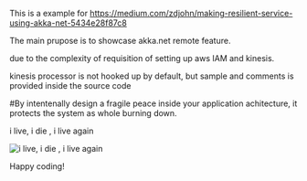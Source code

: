 This is a example for https://medium.com/zdjohn/making-resilient-service-using-akka-net-5434e28f87c8

The main prupose is to showcase akka.net remote feature.

due to the complexity of requisition of setting up aws IAM and kinesis.

kinesis processor is not hooked up by default, but sample and comments is provided inside the source code

#By intentenally design a fragile peace inside your application achitecture, it protects the system as whole burning down.

i live, i die , i live again

![i live, i die , i live again](http://i.makeagif.com/media/6-02-2016/X0PGo3.gif)


Happy coding!
